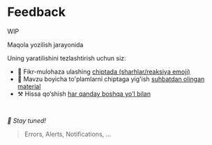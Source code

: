 # Feedback

WIP

Maqola yozilish jarayonida

Uning yaratilishini tezlashtirish uchun siz:

* 📢 Fikr-mulohaza ulashing [chiptada (sharhlar/reaksiya emoji)](https://github.com/feature-sliced/documentation/issues/187)
* 💬 Mavzu boyicha to'plamlarni chiptaga yig'ish [suhbatdan olingan material](https://t.me/feature_sliced)
* ⚒️ Hissa qo‘shish [har qanday boshqa yo'l bilan](https://github.com/feature-sliced/documentation/blob/master/CONTRIBUTING.md)

<br />

*🍰 Stay tuned!*

> Errors, Alerts, Notifications, ...
